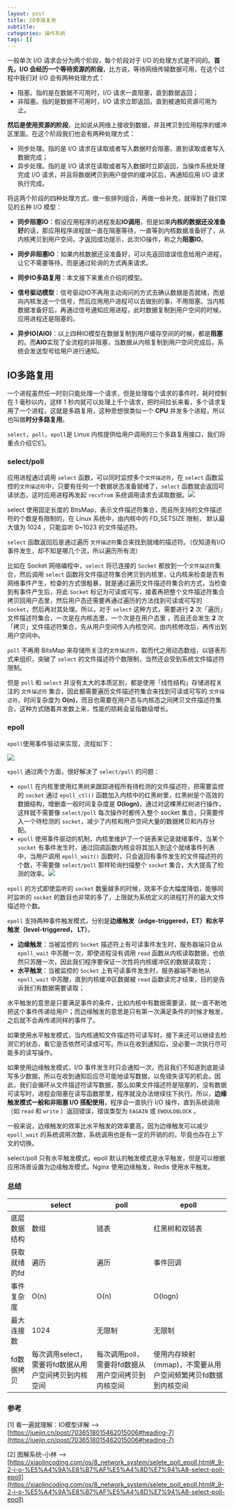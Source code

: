 ```yaml
---
layout: post
title: IO多路复用
subtitle: 
categories: 操作系统
tags: []
---
```


一般单次 I/O 请求会分为两个阶段，每个阶段对于 I/O 的处理方式是不同的。**首先，I/O 会经历一个等待资源的阶段**，比方说，等待网络传输数据可用，在这个过程中我们对 I/O 会有两种处理方式：

- 阻塞。指的是在数据不可用时，I/O 请求一直阻塞，直到数据返回；
- 非阻塞。指的是数据不可用时，I/O 请求立即返回，直到被通知资源可用为止。

**然后是使用资源的阶段**，比如说从网络上接收到数据，并且拷贝到应用程序的缓冲区里面。在这个阶段我们也会有两种处理方式：

- 同步处理。指的是 I/O 请求在读取或者写入数据时会阻塞，直到读取或者写入数据完成；
- 异步处理。指的是 I/O 请求在读取或者写入数据时立即返回，当操作系统处理完成 I/O 请求，并且将数据拷贝到用户提供的缓冲区后，再通知应用 I/O 请求执行完成。

将这两个阶段的四种处理方式，做一些排列组合，再做一些补充，就得到了我们常见的五种 I/O 模型：

- **同步阻塞IO**：假设应用程序的进程发起**IO调用**，但是如果**内核的数据还没准备好**的话，那应用程序进程就一直在阻塞等待，一直等到内核数据准备好了，从内核拷贝到用户空间，才返回成功提示，此次IO操作，称之为**阻塞IO**。

- **同步非阻塞IO**：如果内核数据还没准备好，可以先返回错误信息给用户进程，让它不需要等待，而是通过轮询的方式再来请求。

- **同步IO多路复用**：本文接下来重点介绍的模型。

- **信号驱动模型**：信号驱动IO不再用主动询问的方式去确认数据是否就绪，而是向内核发送一个信号，然后应用用户进程可以去做别的事，不用阻塞。当内核数据准备好后，再通过信号通知应用进程，此时数据复制到用户空间的时候，应用进程还是阻塞的。

- **异步IO(AIO)**：以上四种IO模型在数据复制到用户缓存空间的时候，都是**阻塞**的。而**AIO**实现了全流程的非阻塞，当数据从内核复制到用户空间完成后，系统会发送型号给用户进行通知。

    


## IO多路复用

⼀个进程虽然任⼀时刻只能处理⼀个请求，但是处理每个请求的事件时，耗时控制在 1 毫秒以内，这样 1 秒内就可以处理上千个请求，把时间拉⻓来看，多个请求复⽤了⼀个进程，这就是多路复⽤，这种思想很类似⼀个 **CPU** 并发多个进程，所以也叫做**时分多路复⽤**。

`select`，`poll`，`epoll`是 Linux 内核提供给用户调用的三个多路复用接口，我们将重点介绍它们。

### select/poll

应用进程通过调用 `select` 函数，可以同时监控多个`文件描述符`，在 `select` 函数监控的`文件描述符`中，只要有任何一个数据状态准备就绪了，`select` 函数就会返回可读状态，这时应用进程再发起 `recvfrom` 系统调用请求去读取数据。![](https://blogimg-1253107768.cos.ap-guangzhou.myqcloud.com/blogImage/20220722214825.png)

<div class="note yellow">select 使⽤固定⻓度的 BitsMap，表示⽂件描述符集合，⽽且所⽀持的⽂件描述符的个数是有限制的，在 Linux 系统中，由内核中的 FD_SETSIZE 限制， 默认最⼤值为 1024 ，只能监听 0~1023 的⽂件描述符。</div>

`select` 函数返回后是通过遍历 `⽂件描述符`集合来找到就绪的描述符。（仅知道有I/O事件发生，却不知是哪几个流，所以遍历所有流）

比如在 Socket 网络编程中，`select` 将已连接的 `Socket` 都放到⼀个`⽂件描述符`集合，然后调⽤ `select` 函数将⽂件描述符集合拷⻉到内核⾥，让内核来检查是否有⽹络事件产⽣，检查的⽅式很粗暴，就是通过遍历⽂件描述符集合的⽅式，当检查到有事件产⽣后，将此 `Socket` 标记为可读或可写，接着再把整个⽂件描述符集合拷⻉回⽤户态⾥，然后⽤户态还需要再通过遍历的⽅法找到可读或可写的 `Socket`，然后再对其处理。所以，对于 `select` 这种⽅式，需要进⾏ **2** 次「遍历」⽂件描述符集合，⼀次是在内核态⾥，⼀个次是在⽤户态⾥ ，⽽且还会发⽣ **2** 次「拷⻉」⽂件描述符集合，先从⽤户空间传⼊内核空间，由内核修改后，再传出到⽤户空间中。

`poll` 不再⽤ BitsMap 来存储所关注的`⽂件描述符`，取⽽代之⽤动态数组，以链表形式来组织，突破了 `select` 的⽂件描述符个数限制，当然还会受到系统⽂件描述符限制。

但是 `poll` 和 `select` 并没有太⼤的本质区别，都是使⽤「线性结构」存储进程关注的 `⽂件描述符` 集合，因此都需要遍历⽂件描述符集合来找到可读或可写的 `⽂件描述符`，时间复杂度为 **O(n)**，⽽且也需要在⽤户态与内核态之间拷⻉⽂件描述符集合，这种⽅式随着并发数上来，性能的损耗会呈指数级增⻓。

### epoll

`epoll`使用事件驱动来实现，流程如下：

![](https://blogimg-1253107768.cos.ap-guangzhou.myqcloud.com/blogImage/20220722215234.png)

`epoll` 通过两个⽅⾯，很好解决了 `select/poll` 的问题：

- `epoll` 在内核⾥使⽤红⿊树来跟踪进程所有待检测的⽂件描述符，把需要监控的 `socket` 通过 `epoll_ctl()` 函数加⼊内核中的红⿊树⾥，红⿊树是个⾼效的数据结构，增删查⼀般时间复杂度是 **O(logn)**，通过对这棵⿊红树进⾏操作，这样就不需要像 `select/poll` 每次操作时都传⼊整个 socket 集合，只需要传⼊⼀个待检测的 `socket`，减少了内核和⽤户空间⼤量的数据拷⻉和内存分配。
- `epoll` 使⽤事件驱动的机制，内核⾥维护了⼀个链表来记录就绪事件，当某个 `socket` 有事件发⽣时，通过回调函数内核会将其加⼊到这个就绪事件列表中，当⽤户调⽤ `epoll_wait()` 函数时，只会返回有事件发⽣的⽂件描述符的个数，不需要像 `select/poll` 那样轮询扫描整个 `socket` 集合，⼤⼤提⾼了检测的效率。![](https://blogimg-1253107768.cos.ap-guangzhou.myqcloud.com/blogImage/20220722215630.png)

`epoll` 的⽅式即使监听的 `socket` 数量越多的时候，效率不会⼤幅度降低，能够同时监听的 `socket` 的数⽬也⾮常的多了，上限就为系统定义的进程打开的最⼤⽂件描述符个数。

`epoll` ⽀持两种事件触发模式，分别是**边缘触发（edge-triggered，ET）**和**⽔平触发（level-triggered， LT）**。

- **边缘触发**：当被监控的 `Socket` 描述符上有可读事件发⽣时，服务器端只会从 `epoll_wait` 中苏醒⼀次，即使进程没有调⽤ `read` 函数从内核读取数据，也依然只苏醒⼀次，因此我们程序要保证⼀次性将内核缓冲区的数据读取完；
- **水平触发**：当被监控的 `Socket` 上有可读事件发⽣时，服务器端不断地从 `epoll_wait` 中苏醒，直到内核缓冲区数据被 `read` 函数读完才结束，⽬的是告诉我们有数据需要读取；

<div class="note yellow">⽔平触发的意思是只要满⾜事件的条件，⽐如内核中有数据需要读，就⼀直不断地把这个事件传递给⽤户；⽽边缘触发的意思是只有第⼀次满⾜条件的时候才触发，之后就不会再传递同样的事件了。</div>

如果使⽤⽔平触发模式，当内核通知⽂件描述符可读写时，接下来还可以继续去检测它的状态，看它是否依然可读或可写。所以在收到通知后，没必要⼀次执⾏尽可能多的读写操作。

如果使⽤边缘触发模式，I/O 事件发⽣时只会通知⼀次，⽽且我们不知道到底能读写多少数据，所以在收到通知后应尽可能地读写数据，以免错失读写的机会。因此，我们会循环从⽂件描述符读写数据，那么如果⽂件描述符是阻塞的，没有数据可读写时，进程会阻塞在读写函数那⾥，程序就没办法继续往下执⾏。所以，**边缘触发模式⼀般和⾮阻塞 I/O 搭配使⽤**，程序会⼀直执⾏ I/O 操作，直到系统调⽤（如 `read` 和 `write` ）返回错误，错误类型为 `EAGAIN` 或 `EWOULDBLOCK` 。

⼀般来说，边缘触发的效率⽐⽔平触发的效率要⾼，因为边缘触发可以减少 `epoll_wait` 的系统调⽤次数，系统调⽤也是有⼀定的开销的的，毕竟也存在上下⽂的切换。

<div class="note red sd-err"> select/poll 只有⽔平触发模式，epoll 默认的触发模式是⽔平触发，但是可以根据应⽤场景设置为边缘触发模式。Nginx 使用边缘触发，Redis 使用水平触发。</div>

### 总结

|              | select                                               | poll                                               | epoll                                                        |
| ------------ | ---------------------------------------------------- | -------------------------------------------------- | ------------------------------------------------------------ |
| 底层数据结构 | 数组                                                 | 链表                                               | 红黑树和双链表                                               |
| 获取就绪的fd | 遍历                                                 | 遍历                                               | 事件回调                                                     |
| 事件复杂度   | O(n)                                                 | O(n)                                               | O(logn)                                                      |
| 最大连接数   | 1024                                                 | 无限制                                             | 无限制                                                       |
| fd数据拷贝   | 每次调用select，需要将fd数据从用户空间拷贝到内核空间 | 每次调用poll，需要将fd数据从用户空间拷贝到内核空间 | 使用内存映射(mmap)，不需要从用户空间频繁拷贝fd数据到内核空间 |

### 参考

[1] 看一遍就理解：IO模型详解 --> [https://juejin.cn/post/7036518015462015006#heading-7](https://juejin.cn/post/7036518015462015006#heading-7)

[2] 图解系统-小林 --> [https://xiaolincoding.com/os/8_network_system/selete_poll_epoll.html#_9-2-i-o-%E5%A4%9A%E8%B7%AF%E5%A4%8D%E7%94%A8-select-poll-epoll](https://xiaolincoding.com/os/8_network_system/selete_poll_epoll.html#_9-2-i-o-%E5%A4%9A%E8%B7%AF%E5%A4%8D%E7%94%A8-select-poll-epoll)